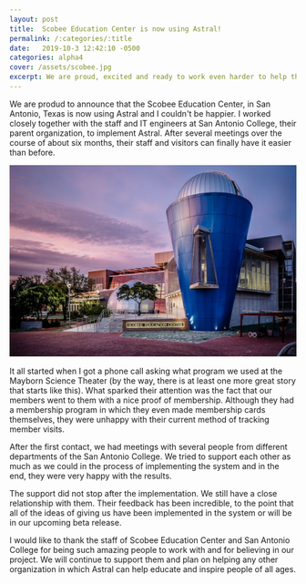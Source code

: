 ```yaml
---
layout: post
title:  Scobee Education Center is now using Astral!
permalink: /:categories/:title
date:   2019-10-3 12:42:10 -0500
categories: alpha4
cover: /assets/scobee.jpg
excerpt: We are proud, excited and ready to work even harder to help them and other organizations educate and inspire their communities.
---
```


We are produd to announce that the Scobee Education Center, in San Antonio, Texas is now using Astral
and I couldn't be happier. I worked closely together with the staff and IT engineers at San Antonio
College, their parent organization, to implement Astral. After several meetings over the course of about
six months, their staff and visitors can finally have it easier than before.

<img src="/assets/scobee.jpg" class="ui fluid image" />

It all started when I got a phone call asking what program we used at the Mayborn Science Theater 
(by the way, there is at least one more great story that starts like this). What sparked their attention 
was the fact that our members went to them with a nice proof of membership. Although they had a membership
program in which they even made membership cards themselves, they were unhappy with their current method
of tracking member visits.

After the first contact, we had meetings with several people from different departments of the San Antonio
College. We tried to support each other as much as we could in the process of implementing the system
and in the end, they were very happy with the results.

The support did not stop after the implementation. We still have a close relationship with them. Their
feedback has been incredible, to the point that all of the ideas of giving us have been implemented
in the system or will be in our upcoming beta release.

I would like to thank the staff of Scobee Education Center and San Antonio College for being such 
amazing people to work with and for believing in our project. We will continue to support them and plan
on helping any other organization in which Astral can help educate and inspire people of all ages.